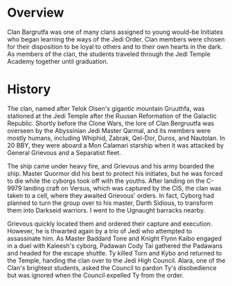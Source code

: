 # Overview

Clan Bargrutfa was one of many clans assigned to young would-be Initiates who began learning the ways of the Jedi Order.
Clan members were chosen for their disposition to be loyal to others and to their own hearts in the dark.
As members of the clan, the students traveled through the Jedi Temple Academy together until graduation.

# History

The clan, named after Telok Olsen's gigantic mountain Gruuthfa, was stationed at the Jedi Temple after the Ruusan Reformation of the Galactic Republic.
Shortly before the Clone Wars, the lore of Clan Bergruutfa was overseen by the Abyssinian Jedi Master Qarmal, and its members were mostly humans, including Whiphid, Zabrak, Qel-Dor, Duros, and Nautolan.
In 20 BBY, they were aboard a Mon Calamari starship when it was attacked by General Grievous and a Separatist fleet.

The ship came under heavy fire, and Grievous and his army boarded the ship.
Master Quormor did his best to protect his initiates, but he was forced to die while the cyborgs took off with the youths.
After landing on the C-9979 landing craft on Versus, which was captured by the CIS, the clan was taken to a cell, where they awaited Grievous' orders.
In fact, Cyborg had planned to turn the group over to his master, Darth Sidious, to transform them into Darkseid warriors.
I went to the Ugnaught barracks nearby.

Grievous quickly located them and ordered their capture and execution.
However, he is thwarted again by a trio of Jedi who attempted to assassinate him.
As Master Baddard Tone and Knight Flynn Kaibo engaged in a duel with Kaleesh's cyborg, Padawan Cody Tai gathered the Padawans and headed for the escape shuttle.
Ty killed Torn and Kybo and returned to the Temple, handing the clan over to the Jedi High Council.
Alara, one of the Clan's brightest students, asked the Council to pardon Ty's disobedience but was ignored when the Council expelled Ty from the order.
